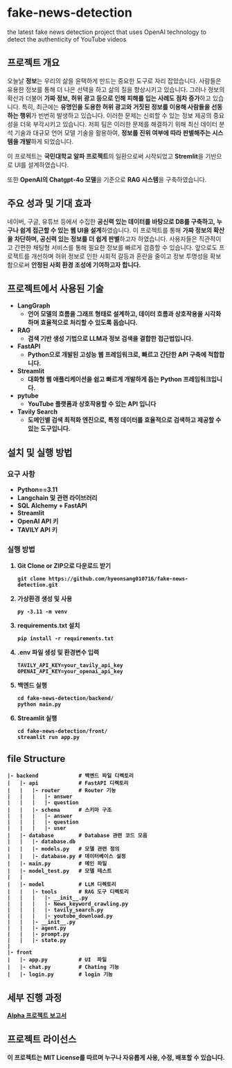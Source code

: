# fake-news-detection
the latest fake news detection project that uses OpenAI technology to detect the authenticity of YouTube videos
## 프로젝트 개요 
오늘날 <b>정보</b>는 우리의 삶을 윤택하게 만드는 중요한 도구로 자리 잡았습니다. 사람들은 유용한 정보를 통해 더 나은 선택을 하고 삶의 질을 향상시키고 있습니다. 그러나 정보의 확산과 더불어 <b>가짜 정보, 허위 광고 등으로 인해 피해를 입는 사례도 점차 증가</b>하고 있습니다. 특히, 최근에는 <b>유명인을 도용한 허위 광고와 거짓된 정보를 이용해 사람들을 선동하는 행위</b>가 빈번히 발생하고 있습니다. 이러한 문제는 신뢰할 수 있는 정보 제공의 중요성을 더욱 부각시키고 있습니다.
저희 팀은 이러한 문제를 해결하기 위해 최신 데이터 분석 기술과 대규모 언어 모델 기술을 활용하여, <b>정보를 진위 여부에 따라 판별해주는 시스템을 개발</b>하게 되었습니다. 

이 프로젝트는 <b>국민대학교 알파 프로젝트</b>의 일환으로써 시작되었고 <b>Stremlit</b>을 기반으로 UI를 설계하였습니다.

또한 <b>OpenAI의 Chatgpt-4o 모델</b>을 기준으로 <b>RAG 시스템</b>을 구축하였습니다.

## 주요 성과 및 기대 효과
 네이버, 구글, 유튜브 등에서 수집한 <b>공신력 있는 데이터를 바탕으로  DB를 구축하고, 누구나 쉽게 접근할 수 있는 웹 UI을 설계</b>하였습니다. 이 프로젝트를 통해 <b>가짜 정보의 확산을 차단하며, 공신력 있는 정보를 더 쉽게 판별</b>하고자 하였습니다. 사용자들은 직관적이고 간편한 채팅형 서비스를 통해 필요한 정보를 빠르게 검증할 수 있습니다. 앞으로도 프로젝트를 개선하며 허위 정보로 인한 사회적 갈등과 혼란을 줄이고 정보 투명성을 확보함으로써 <b>안정된 사회 환경 조성에 기여하고자<b/> 합니다.

## 프로젝트에서 사용된 기술
- LangGraph
    - 언어 모델의 흐름을 그래프 형태로 설계하고, 데이터 흐름과 상호작용을 시각화하며 효율적으로 처리할 수 있도록 돕습니다.
- RAG
    - 검색 기반 생성 기법으로 LLM과 정보 검색을 결합한 접근법입니다.
- FastAPI
    - Python으로 개발된 고성능 웹 프레임워크로, 빠르고 간단한 API 구축에 적합합니다.
- Streamlit
    - 대화형 웹 애플리케이션을 쉽고 빠르게 개발하게 돕는 Python 프레임워크입니다.
- pytube
    - YouTube 플랫폼과 상호작용할 수 있는 API 입니다
- Tavily Search
    - 도메인별 검색 최적화 엔진으로, 특정 데이터를 효율적으로 검색하고 제공할 수 있는 도구입니다.

## 설치 및 실행 방법
### 요구 사항
- Python==3.11
- Langchain 및 관련 라이브러리
- SQL Alchemy + FastAPI
- Streamlit
- OpenAI API 키
- TAVILY API 키
### 실행 방법
1. Git Clone or ZIP으로 다운로드 받기
    ```
    git clone https://github.com/hyeonsang010716/fake-news-detection.git
2. 가상환경 생성 및 사용
    ```
    py -3.11 -m venv 
3. requirements.txt 설치
    ```
    pip install -r requirements.txt
4. .env 파일 생성 및 환경변수 입력
    ```
    TAVILY_API_KEY=your_tavily_api_key
    OPENAI_API_KEY=your_openai_api_key
5. 백엔드 실행
    ```
    cd fake-news-detection/backend/
    python main.py
6. Streamlit 실행
    ```
    cd fake-news-detection/front/
    streamlit run app.py

## file Structure
```
|- backend             # 백엔드 파일 디렉토리 
|   |- api             # FastAPI 디렉토리
|   |   |- router      # Router 기능
|   |   |   |- answer     
|   |   |   |- question
|   |   |- schema      # 스키마 구조
|   |   |   |- answer     
|   |   |   |- question
|   |   |   |- user
|   |- database        # Database 관련 코드 모음
|   |   |- database.db
|   |   |- models.py   # 모델 관련 정의
|   |   |- database.py # 데이터베이스 설정
|   |- main.py         # 메인 파일
|   |- model_test.py   # 모델 테스트
|   |
|   |- model           # LLM 디렉토리
|   |   |- tools       # RAG 도구 디렉토리
|   |   |   |- __init__.py
|   |   |   |- News_keyword_crawling.py
|   |   |   |- tavily_search.py
|   |   |   |- youtube_download.py
|   |   |- __init__.py
|   |   |- agent.py
|   |   |- prompt.py
|   |   |- state.py
|
|- front
|   |- app.py          # UI  파일
|   |- chat.py         # Chating 기능
|   |- login.py        # login 기능
```
## 세부 진행 과정
[Alpha 프로젝트 보고서](https://github.com/hyeonsang010716/fake-news-detection/blob/main/docs/alpha_project.pdf)
## 프로젝트 라이선스
이 프로젝트는 MIT License를 따르며 누구나 자유롭게 사용, 수정, 배포할 수 있습니다.